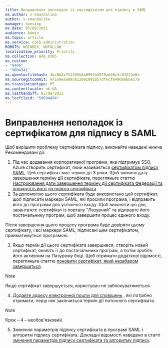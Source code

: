 ```yaml
---
title: Виправлення неполадок із сертифікатом для підпису в SAML
ms.author: v-smandalika
author: v-smandalika
manager: dansimp
ms.date: 03/08/2021
audience: Admin
ms.topic: article
ms.service: o365-administration
ROBOTS: NOINDEX, NOFOLLOW
localization_priority: Priority
ms.collection: Adm_O365
ms.custom:
- "9406"
- "9004341"
ms.openlocfilehash: 3bc8b2e751395b8a099fb5079ad40c5c93222e0e
ms.sourcegitcommit: 475a9eaa095812091991857df6cf6490a8bbe179
ms.translationtype: MT
ms.contentlocale: uk-UA
ms.lasthandoff: 03/08/2021
ms.locfileid: "50694454"
---
```

# <a name="troubleshoot-saml-signing-certificate-issues"></a>Виправлення неполадок із сертифікатом для підпису в SAML

Щоб вирішити проблему сертифіката підпису, виконайте наведені нижче Рекомендовані дії.

1. Під час додавання корпоративної програми, яка підтримує SSO, Azure створить сертифікат, який називається [сертифікатом підпису SAML](https://docs.microsoft.com/azure/active-directory/manage-apps/manage-certificates-for-federated-single-sign-on#auto-generated-certificate-for-gallery-and-non-gallery-applications). Цей сертифікат має термін дії 3 роки. Щоб змінити дату завершення терміну дії сертифіката, перегляньте статтю [Настроювання дати завершення терміну дії сертифіката Федерації та прокрутіть його до нового сертифіката](https://docs.microsoft.com/azure/active-directory/manage-apps/manage-certificates-for-federated-single-sign-on#customize-the-expiration-date-for-your-federation-certificate-and-roll-it-over-to-a-new-certificate).
2. За допомогою цього сертифіката буде використано цей сертифікат, щоб підписати маркери SAML, які просили програма, і відправить його до програми для успішного входу. Щоб виконати цю дію, завантажте сертифікат із порталу "Лазурний" та відправте його постачальнику програм, щоб завершити процес єдиного входу.

Після завершення цього процесу програма буде довіряти цьому сертифікату, і всі маркери SAML, підписані цим сертифікатом, прийматимуться програмою.

3. Якщо термін дії цього сертифіката завершився, створіть новий сертифікат, оновіть її до постачальника програм, а потім зробіть його активним на Лазурому боці. Щоб отримати додаткові відомості, перегляньте статтю [поновити сертифікат, який незабаром завершиться](https://docs.microsoft.com/azure/active-directory/manage-apps/manage-certificates-for-federated-single-sign-on#renew-a-certificate-that-will-soon-expire).

> [!NOTE]
> Якщо сертифікат завершується, користувач не заблокуватиметься.

4. [Додайте адресу електронної пошти для сповіщень](https://docs.microsoft.com/azure/active-directory/manage-apps/manage-certificates-for-federated-single-sign-on#add-email-notification-addresses-for-certificate-expiration) , які потрібно отримати, перш ніж закінчиться термін дії поточного сертифіката.

> [!NOTE]
> Крок – 4 – необов'язковий.

5. Змінення параметрів підпису сертифіката в програмі SAML і алгоритм підпису сертифіката. Докладні відомості наведено в статті [змінення параметрів підпису сертифіката та алгоритму підпису](https://docs.microsoft.com/azure/active-directory/manage-apps/certificate-signing-options).

